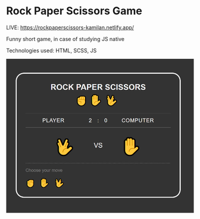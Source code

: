 # Rock Paper Scissors Game

LIVE: https://rockpaperscissors-kamilan.netlify.app/

Funny short game, in case of studying JS native

Technologies used:
HTML, SCSS, JS

![view on playboard](./gameview.png "Optional title")
